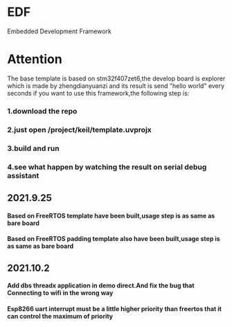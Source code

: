 # EDF
Embedded Development Framework
# Attention
The base template is based on stm32f407zet6,the develop board is explorer which is made by zhengdianyuanzi
and its result is send "hello world" every seconds
if you want to use this framework,the following step is:
### 1.download the repo
### 2.just open /project/keil/template.uvprojx
### 3.build and run
### 4.see what happen by watching the result on serial debug assistant
## 2021.9.25
#### Based on FreeRTOS template have been built,usage step is as same as bare board
#### Based on FreeRTOS padding template also have been built,usage step is as same as bare board
## 2021.10.2
#### Add dbs threadx application in demo direct.And fix the bug that Connecting to wifi in the wrong way
#### Esp8266 uart interrupt must be a little higher priority than freertos that it can control the maximum of priority 

